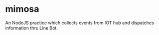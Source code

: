 # mimosa

An NodeJS practice which collects events from IOT hub and dispatches information thru Line Bot.
